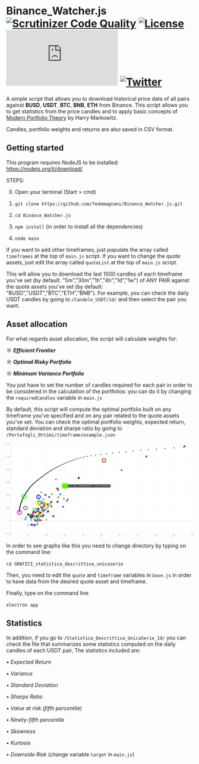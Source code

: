 # Binance_Watcher.js [![Scrutinizer Code Quality](https://scrutinizer-ci.com/g/fedemagnani/Binance_Watcher.js/badges/quality-score.png?b=main)](https://scrutinizer-ci.com/g/fedemagnani/Binance_Watcher.js/?branch=main) [![License](https://img.shields.io/badge/License-GPL--3.0-blue)](#license) [![stars - Binance_Watcher.js](https://img.shields.io/github/stars/fedemagnani/Binance_Watcher.js?style=social)](https://github.com/fedemagnani/Binance_Watcher.js/stargazers) [![Twitter](https://img.shields.io/twitter/url/https/twitter.com/nonsonouncoder.svg?style=social)](https://twitter.com/nonsonouncoder)
A simple script that allows you to download historical price data of all pairs against **BUSD**, **USDT**, **BTC**, **BNB**, **ETH** from Binance. This script allows you to get statistics from the price candles and to apply basic concepts of [Modern Portfolio Theory](https://en.wikipedia.org/wiki/Modern_portfolio_theory#:~:text=Modern%20portfolio%20theory%20(MPT)%2C,a%20given%20level%20of%20risk.&text=It%20uses%20the%20variance%20of%20asset%20prices%20as%20a%20proxy%20for%20risk.) by Harry Markowitz. 

Candles, portfolio weights and returns are also saved in CSV format.

## Getting started
This program requires NodeJS to be installed: https://nodejs.org/it/download/ 

STEPS:

0) Open your terminal (Start > cmd)

1) `git clone https://github.com/fedemagnani/Binance_Watcher.js.git`

2) `cd Binance_Watcher.js`

3) `npm install` (in order to install all the dependencies)

4) `node main`

If you want to add other timeframes, just populate the array called `timeframes` at the top of `main.js` script.
If you want to change the quote assets, just edit the array called `quoteList` at the top of  `main.js` script.

This will allow you to download the last 1000 candles of each timeframe you've set (by default: "5m","30m","1h","4h","1d","1w") of ANY PAIR against the quote assets you've set (by default: "BUSD","USDT","BTC","ETH","BNB"). For example, you can check the daily USDT candles by going to `/Candele_USDT/1d/` and then select the pair you want.

## Asset allocation
For what regards asset allocation, the script will calculate weights for:

☼ ***Efficient Frontier***

☼ ***Optimal Risky Portfolio***

☼ ***Minimum Variance Portfolio***

You just have to set the number of candles required for each pair in order to be considered in the calculation of the portfolios: you can do it by changing  the `requiredCandles` variable in `main.js` 

By default, this script will compute the optimal portfolio built on any timeframe you've specified and on any pair related to the quote assets you've set. You can check the optimal portfolio weights, expected return, standard deviation and sharpe ratio by going to `/Portafogli_Ottimi/timeframe/example.json`

![Frontier](https://github.com/fedemagnani/Binance_Watcher.js/blob/main/assets/efficientFrontierALT-BTC_weekly.png?raw=true)

In order to see graphs like this you need to change directory by typing on the command line: 

`cd GRAFICI_statistica_descrittiva_unicaserie`

Then, you need to edit the `quote` and `timeframe` variables in `base.js` in order to have data from the desired quote asset and timeframe.

Finally, type on the command line

`electron app`

## Statistics
In addition, if you go to `/Statistica_Descrittiva_UnicaSerie_1d/` you can check the file that summarizes some statistics computed on the daily candles of each USDT pair, The statistics included are:

• _Expected Return_

• _Variance_

• _Standard Deviation_

• _Sharpe Ratio_

• _Value at risk (fifth percentile)_

• _Ninety-fifth percentile_

• _Skewness_

• _Kurtosis_

• _Downside Risk_ (change variable `target` in `main.js`)